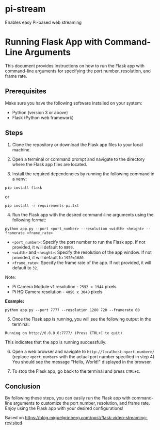 pi-stream
=====================
Enables easy Pi-based web streaming

# Running Flask App with Command-Line Arguments

This document provides instructions on how to run the Flask app with command-line arguments for specifying the port number, resolution, and frame rate.

## Prerequisites

Make sure you have the following software installed on your system:

- Python (version 3 or above)
- Flask (Python web framework)

## Steps

1. Clone the repository or download the Flask app files to your local machine.

2. Open a terminal or command prompt and navigate to the directory where the Flask app files are located.

3. Install the required dependencies by running the following command in a venv:

`pip install flask`  

or 

`pip install -r requirements-pi.txt`

4. Run the Flask app with the desired command-line arguments using the following format:

`python app.py --port <port_number> --resolution <width> <height> --framerate <frame_rate>`

- `<port_number>`: Specify the port number to run the Flask app. If not provided, it will default to `8899`.
- `<width>` and `<height>`: Specify the resolution of the app window. If not provided, it will default to `1920x1080`.
- `<frame_rate>`: Specify the frame rate of the app. If not provided, it will default to `32`.

Note: 

* Pi Camera Module v1 resolution - `2592 × 1944` pixels
* Pi HQ Camera resolution - `4056 x 3040` pixels

**Example:**

`python app.py --port 7777 --resolution 1280 720 --framerate 60`

5. Once the Flask app is running, you will see the following output in the terminal:

`Running on http://0.0.0.0:7777/ (Press CTRL+C to quit)`

This indicates that the app is running successfully.

6. Open a web browser and navigate to `http://localhost:<port_number>/` (replace `<port_number>` with the actual port number specified in step 4). You should see the message "Hello, World!" displayed in the browser.

7. To stop the Flask app, go back to the terminal and press `CTRL+C`.

## Conclusion

By following these steps, you can easily run the Flask app with command-line arguments to customize the port number, resolution, and frame rate. Enjoy using the Flask app with your desired configurations!

Based on https://blog.miguelgrinberg.com/post/flask-video-streaming-revisited
